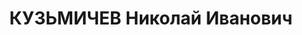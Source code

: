 ---
title: КУЗЬМИЧЕВ Николай Иванович
description: 'Род. в 1902, Красноярск, русский, обр.: начальное, ранее член ВКП(б).
  Проживал: Томск. 78-я стр.дивизия, комиссар 232-го стр.полка

  Арестован 11.09.1937. Обв.: к-р военно-троцкистская организация. Приговор: 31.10.1937
  – ВМН. Расстрелян 31.10.1937.

  Реабилитирован 05.09.1957'
---